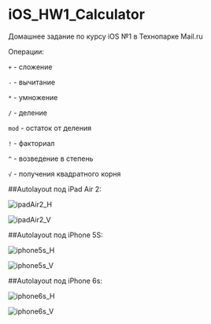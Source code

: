 # iOS_HW1_Calculator
Домашнее задание по курсу iOS №1 в Технопарке Mail.ru

Операции:

`+` - сложение

`-` - вычитание

`*` - умножение

`/` - деление

`mod` - остаток от деления

`!` - факториал

`^` - возведение в степень

`√` - получения квадратного корня

##Autolayout под iPad Air 2:

![ipadAir2_H](https://github.com/IlyaGutnikov/iOS_HW1_Calculator/tree/master/HW1_Screens/ipadAir2_H.png)

![ipadAir2_V](https://github.com/IlyaGutnikov/iOS_HW1_Calculator/tree/master/HW1_Screens/ipadAir2_V.png)

##Autolayout под iPhone 5S:

![iphone5s_H](https://github.com/IlyaGutnikov/iOS_HW1_Calculator/tree/master/HW1_Screens/iphone5s_H.png)

![iphone5s_V](https://github.com/IlyaGutnikov/iOS_HW1_Calculator/tree/master/HW1_Screens/iphone5s_V.png)

##Autolayout под iPhone 6s:

![iphone6s_H](https://github.com/IlyaGutnikov/iOS_HW1_Calculator/tree/master/HW1_Screens/iphone6s_H.png)

![iphone6s_V](https://github.com/IlyaGutnikov/iOS_HW1_Calculator/tree/master/HW1_Screens/iphone6s_V.png)

